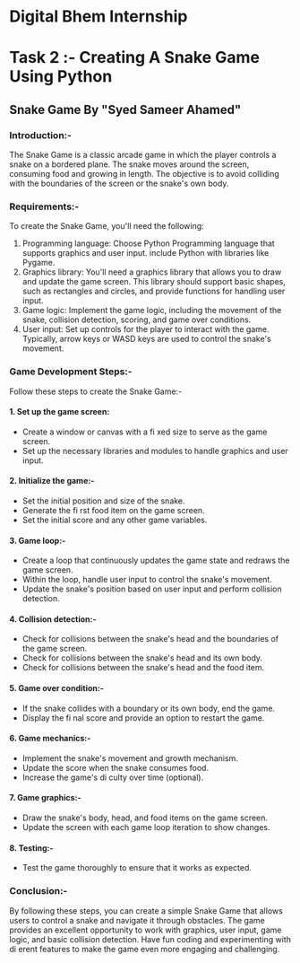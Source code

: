 # Digital Bhem Internship
# Task 2 :- Creating A Snake Game Using Python
## Snake Game By "Syed Sameer Ahamed"
### Introduction:-
The Snake Game is a classic arcade game in which the player controls a snake on a bordered plane. The snake moves around the screen, consuming food and growing in length. The objective is to avoid colliding with the boundaries of the screen or the snake's own body.
### Requirements:-
To create the Snake Game, you'll need the following:
1. Programming language: Choose Python Programming language that supports graphics and user input. include Python with libraries like Pygame.
2. Graphics library: You'll need a graphics library that allows you to draw and update the game screen. This library should support basic shapes, such as rectangles and circles, and provide functions for handling user input.
3. Game logic: Implement the game logic, including the movement of the snake, collision detection, scoring, and game over conditions.
4. User input: Set up controls for the player to interact with the game. Typically, arrow keys or WASD keys are used to control the snake's movement.
### Game Development Steps:-
Follow these steps to create the Snake Game:-
#### 1. Set up the game screen:
- Create a window or canvas with a fi xed size to serve as the game screen.
- Set up the necessary libraries and modules to handle graphics and user input.
#### 2. Initialize the game:-
- Set the initial position and size of the snake.
- Generate the fi rst food item on the game screen.
- Set the initial score and any other game variables.
#### 3. Game loop:-
- Create a loop that continuously updates the game state and redraws the game
screen.
- Within the loop, handle user input to control the snake's movement.
- Update the snake's position based on user input and perform collision detection.
#### 4. Collision detection:-
- Check for collisions between the snake's head and the boundaries of the game
screen.
- Check for collisions between the snake's head and its own body.
- Check for collisions between the snake's head and the food item.
#### 5. Game over condition:-
- If the snake collides with a boundary or its own body, end the game.
- Display the fi nal score and provide an option to restart the game.
#### 6. Game mechanics:-
- Implement the snake's movement and growth mechanism.
- Update the score when the snake consumes food.
- Increase the game's di culty over time (optional).
#### 7. Game graphics:-
- Draw the snake's body, head, and food items on the game screen.
- Update the screen with each game loop iteration to show changes.
#### 8. Testing:-
- Test the game thoroughly to ensure that it works as expected.

### Conclusion:-
By following these steps, you can create a simple Snake Game that allows users to
control a snake and navigate it through obstacles. The game provides an excellent
opportunity to work with graphics, user input, game logic, and basic collision
detection. Have fun coding and experimenting with di erent features to make the
game even more engaging and challenging.
